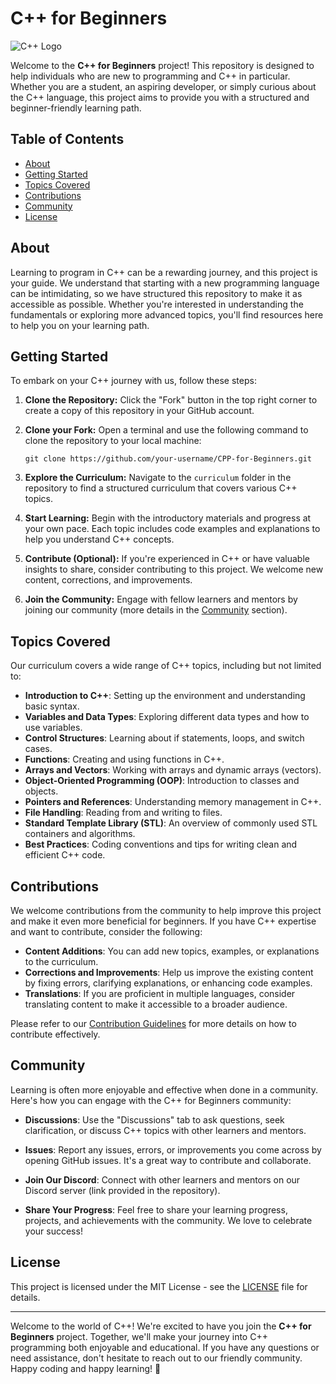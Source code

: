 # C++ for Beginners

![C++ Logo](https://img.shields.io/badge/C%2B%2B-For%20Beginners-blue)

Welcome to the **C++ for Beginners** project! This repository is designed to help individuals who are new to programming and C++ in particular. Whether you are a student, an aspiring developer, or simply curious about the C++ language, this project aims to provide you with a structured and beginner-friendly learning path.

## Table of Contents
- [About](#about)
- [Getting Started](#getting-started)
- [Topics Covered](#topics-covered)
- [Contributions](#contributions)
- [Community](#community)
- [License](#license)

## About

Learning to program in C++ can be a rewarding journey, and this project is your guide. We understand that starting with a new programming language can be intimidating, so we have structured this repository to make it as accessible as possible. Whether you're interested in understanding the fundamentals or exploring more advanced topics, you'll find resources here to help you on your learning path.

## Getting Started

To embark on your C++ journey with us, follow these steps:

1. **Clone the Repository:** Click the "Fork" button in the top right corner to create a copy of this repository in your GitHub account.

2. **Clone your Fork:** Open a terminal and use the following command to clone the repository to your local machine:

   ```shell
   git clone https://github.com/your-username/CPP-for-Beginners.git
   ```

3. **Explore the Curriculum:** Navigate to the `curriculum` folder in the repository to find a structured curriculum that covers various C++ topics.

4. **Start Learning:** Begin with the introductory materials and progress at your own pace. Each topic includes code examples and explanations to help you understand C++ concepts.

5. **Contribute (Optional):** If you're experienced in C++ or have valuable insights to share, consider contributing to this project. We welcome new content, corrections, and improvements.

6. **Join the Community:** Engage with fellow learners and mentors by joining our community (more details in the [Community](#community) section).

## Topics Covered

Our curriculum covers a wide range of C++ topics, including but not limited to:

- **Introduction to C++**: Setting up the environment and understanding basic syntax.
- **Variables and Data Types**: Exploring different data types and how to use variables.
- **Control Structures**: Learning about if statements, loops, and switch cases.
- **Functions**: Creating and using functions in C++.
- **Arrays and Vectors**: Working with arrays and dynamic arrays (vectors).
- **Object-Oriented Programming (OOP)**: Introduction to classes and objects.
- **Pointers and References**: Understanding memory management in C++.
- **File Handling**: Reading from and writing to files.
- **Standard Template Library (STL)**: An overview of commonly used STL containers and algorithms.
- **Best Practices**: Coding conventions and tips for writing clean and efficient C++ code.

## Contributions

We welcome contributions from the community to help improve this project and make it even more beneficial for beginners. If you have C++ expertise and want to contribute, consider the following:

- **Content Additions**: You can add new topics, examples, or explanations to the curriculum.
- **Corrections and Improvements**: Help us improve the existing content by fixing errors, clarifying explanations, or enhancing code examples.
- **Translations**: If you are proficient in multiple languages, consider translating content to make it accessible to a broader audience.

Please refer to our [Contribution Guidelines](CONTRIBUTING.md) for more details on how to contribute effectively.

## Community

Learning is often more enjoyable and effective when done in a community. Here's how you can engage with the C++ for Beginners community:

- **Discussions**: Use the "Discussions" tab to ask questions, seek clarification, or discuss C++ topics with other learners and mentors.

- **Issues**: Report any issues, errors, or improvements you come across by opening GitHub issues. It's a great way to contribute and collaborate.

- **Join Our Discord**: Connect with other learners and mentors on our Discord server (link provided in the repository).

- **Share Your Progress**: Feel free to share your learning progress, projects, and achievements with the community. We love to celebrate your success!

## License

This project is licensed under the MIT License - see the [LICENSE](LICENSE) file for details.

---

Welcome to the world of C++! We're excited to have you join the **C++ for Beginners** project. Together, we'll make your journey into C++ programming both enjoyable and educational. If you have any questions or need assistance, don't hesitate to reach out to our friendly community. Happy coding and happy learning! 🚀
